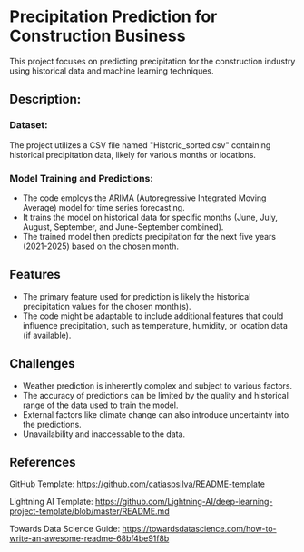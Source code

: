 
# Precipitation Prediction for Construction Business

This project focuses on predicting precipitation for the construction industry using historical data and machine learning techniques.

## Description:
### Dataset: 
The project utilizes a CSV file named "Historic_sorted.csv" containing historical precipitation data, likely for various months or locations.
### Model Training and Predictions:

- The code employs the ARIMA (Autoregressive Integrated Moving Average) model for time series forecasting.
- It trains the model on historical data for specific months (June, July, August, September, and June-September combined).
- The trained model then predicts precipitation for the next five years (2021-2025) based on the chosen month.
## Features

- The primary feature used for prediction is likely the historical precipitation values for the chosen month(s).
- The code might be adaptable to include additional features that could influence precipitation, such as temperature, humidity, or location data (if available).


## Challenges
- Weather prediction is inherently complex and subject to various factors.
- The accuracy of predictions can be limited by the quality and historical range of the data used to train the model.
- External factors like climate change can also introduce uncertainty into the predictions.
- Unavailability and inaccessable to the data.
## References

GitHub Template: https://github.com/catiaspsilva/README-template

Lightning AI Template: https://github.com/Lightning-AI/deep-learning-project-template/blob/master/README.md

Towards Data Science Guide: https://towardsdatascience.com/how-to-write-an-awesome-readme-68bf4be91f8b